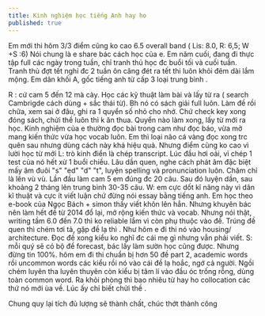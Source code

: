 ```yaml
---
title: Kinh nghiệm học tiếng Anh hay ho
published: true
---
```


Em mới thi hôm 3/3 điểm cũng ko cao 6.5 overall band ( Lis: 8.0, R: 6,5; W +S :6)
Nói chung là e share bác cách học của e. Em năm cuối, đang đi thực tập full các ngày trong tuần, chỉ tranh thủ học đc buổi tối và cuối tuần. Tranh thủ đợt tết nghỉ đc 2 tuần ôn căng đét ra tết thi luôn khỏi đêm dài lắm mộng. Em dân khối A, gốc tiếng anh từ cấp 3 loại trung bình .

R : cứ cam 5 đến 12 mà cày. Học các kỹ thuật làm bài và lấy từ ra ( search Cambrigde cách dùng + sắc thái từ). Bh nó có sách giải full luôn. Làm đề rồi chữa, xem sai ở đâu, ghi ra 1 quyển số nhỏ cho nhớ. Chứ check key xong đóng sách, chửi thề luôn thì k ăn thua. Quyển nào làm xong, lấy từ mới ra học. Kinh nghiệm của e thường đọc bài trong cam như đọc báo, vừa mở mang kiến thức vừa học vocab luôn. Em thì loại não cá vàng đọc xong trc quên sau nhưng dùng cách này khá hiệu quả. Nhưng điểm cũng ko cao vì lười học từ mới 
L: trò kinh điển là chép transcript. Lúc đầu hơi oải, vì chép 1 test của nó hết xừ 1 buổi chiều. Lâu dần quen, nghe cách phát âm đặc biệt mấy âm đuôi "s" "ed" "d" "t", luyện spelling và pronunciation luôn. Chăm chỉ là lên vù vù. Lần đầu làm cam 5 em đúng đc 20 câu. Sau đó luyện dần, sau khoảng 2 tháng lên trung bình 30-35 câu.
W: em cực dốt kĩ năng này vì dân kĩ thuật và cực ít viết luận chứ đừng nói essay bằng tiếng anh. Em học theo e-book của Ngọc Bách + simon thấy viết khôn lên hẳn. Nhưng khuyên bác nên làm hết đề từ 2014 đổ lại, mở rộng kiến thức và vocab. Nhưng nói thật, writing tầm 6.0 đến 7.0 thì ko reliable lắm vì còn phụ thuộc vào đề. Trúng đề quen thì chém tơi tả, gặp đề lạ thì . Như hôm e đi thi nó vào housing/ architecture. Đọc đề xong kiểu  ko nghĩ đc cái mẹ gì nhưng vẫn phải viết.
S: mỗi quý sẽ có bộ đề forecast, bác lấy làm sườn học cũng được. Nhưng đừng tin 100%. hôm em đi thi chuẩn bị hơn 50 đề part 2, academic words rồi uncommon words các kiểu rồi nó vào cái đề lạ hoắc, ngớ cả người. Ngồi chém luyên tha luyên thuyên còn kiểu bị tâm lí vào đầu óc trống rỗng, dùng toàn common word. Ra khỏi phòng thì bao nhiêu từ hay ho collocation các thứ nó mới ùa về. Lúc ấy chỉ biết chửi thề .

Chung quy lại tích đủ lượng sẽ thành chất, chúc thớt thành công 
